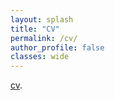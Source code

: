 ```yaml
---
layout: splash
title: "CV"
permalink: /cv/
author_profile: false
classes: wide
---
```


[cv](/assets/cv/CV_GuanghongXu.pdf).
